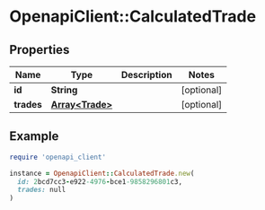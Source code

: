 # OpenapiClient::CalculatedTrade

## Properties

| Name | Type | Description | Notes |
| ---- | ---- | ----------- | ----- |
| **id** | **String** |  | [optional] |
| **trades** | [**Array&lt;Trade&gt;**](Trade.md) |  | [optional] |

## Example

```ruby
require 'openapi_client'

instance = OpenapiClient::CalculatedTrade.new(
  id: 2bcd7cc3-e922-4976-bce1-9858296801c3,
  trades: null
)
```

